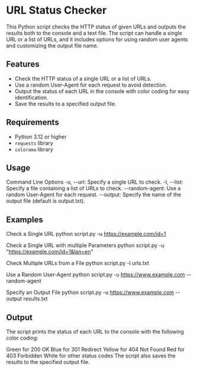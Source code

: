# URL Status Checker

This Python script checks the HTTP status of given URLs and outputs the results both to the console and a text file. The script can handle a single URL or a list of URLs, and it includes options for using random user agents and customizing the output file name.

## Features

- Check the HTTP status of a single URL or a list of URLs.
- Use a random User-Agent for each request to avoid detection.
- Output the status of each URL in the console with color coding for easy identification.
- Save the results to a specified output file.

## Requirements

- Python 3.12 or higher
- `requests` library
- `colorama` library


## Usage
Command Line Options
-u, --url: Specify a single URL to check.
-l, --list: Specify a file containing a list of URLs to check.
--random-agent: Use a random User-Agent for each request.
--output: Specify the name of the output file (default is output.txt).

## Examples
Check a Single URL
python script.py -u https://example.com/id=1

Check a Single URL with multiple Parameters
python script.py -u "https://example.com/id=1&lan=en"

Check Multiple URLs from a File
python script.py -l urls.txt

Use a Random User-Agent
python script.py -u https://www.example.com --random-agent

Specify an Output File
python script.py -u https://www.example.com --output results.txt



## Output
The script prints the status of each URL to the console with the following color coding:

Green for 200 OK
Blue for 301 Redirect
Yellow for 404 Not Found
Red for 403 Forbidden
White for other status codes
The script also saves the results to the specified output file.
